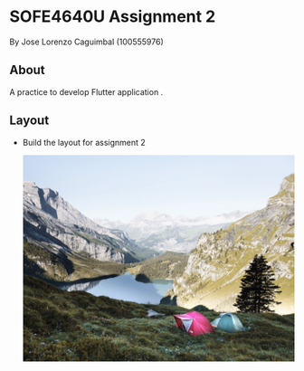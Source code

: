 # SOFE4640U Assignment 2
By Jose Lorenzo Caguimbal (100555976)

## About
A practice to develop Flutter application .

## Layout
- Build the layout for assignment 2

    <img src="lorenzo_assignment2/images/lake.jpg" alt="Layout"/>

